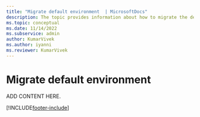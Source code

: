 ```yaml
---
title: "Migrate default environment  | MicrosoftDocs"
description: The topic provides information about how to migrate the default environment within a tenant.
ms.topic: conceptual
ms.date: 11/14/2022
ms.subservice: admin
author: KumarVivek
ms.author: iyanni
ms.reviewer: KumarVivek
---
```


# Migrate default environment

ADD CONTENT HERE.

[!INCLUDE[footer-include](../includes/footer-banner.md)]
